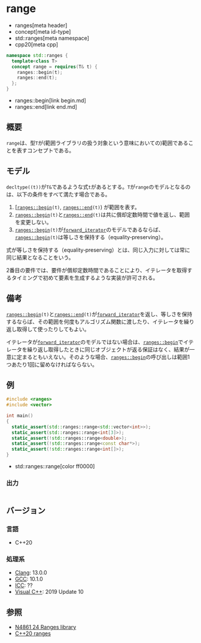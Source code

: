 # range
* ranges[meta header]
* concept[meta id-type]
* std::ranges[meta namespace]
* cpp20[meta cpp]

```cpp
namespace std::ranges {
  template<class T>
  concept range = requires(T& t) {
    ranges::begin(t);
    ranges::end(t);
  };
}
```
* ranges::begin[link begin.md]
* ranges::end[link end.md]

## 概要
`range`は、型`T`が(範囲ライブラリの扱う対象という意味においての)範囲であることを表すコンセプトである。

## モデル
`decltype((t))`が`T&`であるような式`t`があるとする。`T`が`range`のモデルとなるのは、以下の条件をすべて満たす場合である。

1. \[[`ranges::begin`](begin.md)`(t)`, [`ranges::end`](end.md)`(t)`) が範囲を表す。
2. [`ranges::begin`](begin.md)`(t)`と[`ranges::end`](end.md)`(t)`は共に償却定数時間で値を返し、範囲を変更しない。
3. [`ranges::begin`](begin.md)`(t)`が[`forward_iterator`](/reference/iterator/forward_iterator.md)のモデルであるならば、[`ranges::begin`](begin.md)`(t)`は等しさを保持する（equality‑preserving）。

式が等しさを保持する（equality‑preserving）とは、同じ入力に対しては常に同じ結果となることをいう。

2番目の要件では、要件が償却定数時間であることにより、イテレータを取得するタイミングで初めて要素を生成するような実装が許可される。

## 備考
[`ranges::begin`](begin.md)`(t)`と[`ranges::end`](end.md)`(t)`が[`forward_iterator`](/reference/iterator/forward_iterator.md)を返し、等しさを保持するならば、その範囲を何度もアルゴリズム関数に渡したり、イテレータを繰り返し取得して使ったりしてもよい。

イテレータが[`forward_iterator`](/reference/iterator/forward_iterator.md)のモデルではない場合は、[`ranges::begin`](begin.md)でイテレータを繰り返し取得したときに同じオブジェクトが返る保証はなく、結果が一意に定まるともいえない。そのような場合、[`ranges::begin`](begin.md)の呼び出しは範囲1つあたり1回に留めなければならない。

## 例
```cpp example
#include <ranges>
#include <vector>

int main()
{
  static_assert(std::ranges::range<std::vector<int>>);
  static_assert(std::ranges::range<int[3]>);
  static_assert(!std::ranges::range<double>);
  static_assert(!std::ranges::range<const char*>);
  static_assert(!std::ranges::range<int[]>);
}
```
* std::ranges::range[color ff0000]

### 出力
```
```

## バージョン
### 言語
- C++20

### 処理系
- [Clang](/implementation.md#clang): 13.0.0
- [GCC](/implementation.md#gcc): 10.1.0
- [ICC](/implementation.md#icc): ??
- [Visual C++](/implementation.md#visual_cpp): 2019 Update 10

## 参照
- [N4861 24 Ranges library](https://timsong-cpp.github.io/cppwp/n4861/ranges)
- [C++20 ranges](https://techbookfest.org/product/5134506308665344)
